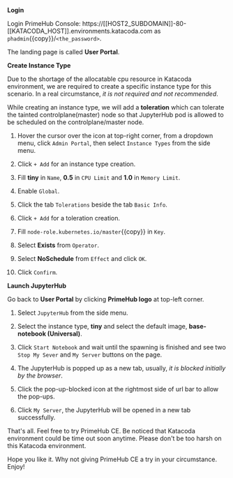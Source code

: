 
**Login**

Login PrimeHub Console: https://[[HOST2_SUBDOMAIN]]-80-[[KATACODA_HOST]].environments.katacoda.com as `phadmin`{{copy}}/`<the_password>`.

The landing page is called **User Portal**.

**Create Instance Type**

Due to the shortage of the allocatable cpu resource in Katacoda environment, we are required to create a specific instance type for this scenario. In a real circumstance, *it is not required and not recommended*.

While creating an instance type, we will add a **toleration** which can tolerate the tainted controlplane(master) node so that JupyterHub pod is allowed to be scheduled on the controlplane/master node.

1. Hover the cursor over the icon at top-right corner, from a dropdown menu, click `Admin Portal`, then select `Instance Types` from the side menu.

2. Click `+ Add` for an instance type creation.

3. Fill **tiny** in `Name`, **0.5** in `CPU Limit` and **1.0** in `Memory Limit`.

4. Enable `Global`.

5. Click the tab `Tolerations` beside the tab `Basic Info`.

6. Click `+ Add` for a toleration creation.

7. Fill `node-role.kubernetes.io/master`{{copy}} in `Key`.

8. Select **Exists** from `Operator`.

9. Select **NoSchedule** from `Effect` and click `OK`.

10. Click `Confirm`.

**Launch JupyterHub**

Go back to **User Portal** by clicking **PrimeHub logo** at top-left corner.

1. Select `JupyterHub` from the side menu.

2. Select the instance type, **tiny** and select the default image, **base-notebook (Universal)**.

3. Click `Start Notebook` and wait until the spawning is finished and see two `Stop My Sever` and `My Server` buttons on the page.

4. The JupyterHub is popped up as a new tab, usually, *it is blocked initially by the browser*.

5. Click the pop-up-blocked icon at the rightmost side of url bar to allow the pop-ups.

6. Click `My Server`, the JupyterHub will be opened in a new tab successfully.

That's all. Feel free to try PrimeHub CE. Be noticed that Katacoda environment could be time out soon anytime. Please don't be too harsh on this Katacoda environment.

Hope you like it. Why not giving PrimeHub CE a try in your circumstance. Enjoy!
